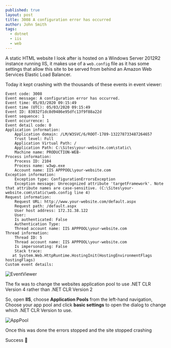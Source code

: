 ```yaml
---
published: true
layout: post
title: 3008 A configuration error has occurred
author: John Smith
tags:
  - dotnet
  - iis
  - web
---
```

A static HTML website I look after is hosted on a Windows Server 2012R2 instance running IIS, it makes use of a `web.config` file as it has some settings that allow this site to be served from behind an Amazon Web Services Elastic Load Balancer.

Today it kept crashing with the thousands of these events in event viewer:

```text
Event code: 3008
Event message: A configuration error has occurred.
Event time: 05/03/2020 09:15:49
Event time (UTC): 05/03/2020 09:15:49
Event ID: 83032f1dc8d9486e95dfc13f9f88a22d
Event sequence: 1
Event occurrence: 1
Event detail code: 0
Application information:
    Application domain: /LM/W3SVC/6/ROOT-1789-132278733487264657
    Trust level: Full
    Application Virtual Path: /
    Application Path: C:\Sites\your-website.com\static\
    Machine name: PRODUCTION-WEB-
Process information:
    Process ID: 2104
    Process name: w3wp.exe
    Account name: IIS APPPOOL\your-website.com
Exception information:
    Exception type: ConfigurationErrorsException
    Exception message: Unrecognized attribute 'targetFramework'. Note that attribute names are case-sensitive. (C:\Sites\your-website.com\static\web.config line 4)
Request information:
    Request URL: http://www.your-website.com/default.aspx
    Request path: /default.aspx
    User host address: 172.31.38.122
    User:
    Is authenticated: False
    Authentication Type:
    Thread account name: IIS APPPOOL\your-website.com
Thread information:
    Thread ID: 5
    Thread account name: IIS APPPOOL\your-website.com
    Is impersonating: False
    Stack trace:
   at System.Web.HttpRuntime.HostingInit(HostingEnvironmentFlags hostingFlags)
Custom event details:
```

![EventViewer](https://i.imgur.com/tO2yXq5.png "EventViewer")

The fix was to change the websites application pool to use .NET CLR Version 4 rather than .NET CLR Version 2

So, open **IIS**, choose **Application Pools** from the left-hand navigation, Choose your app pool and click **basic settings** to open the dialog to change which .NET CLR Version to use.

![AppPool](https://i.imgur.com/UuKgIM7.png "AppPool")

Once this was done the errors stopped and the site stopped crashing

Success 🎉
